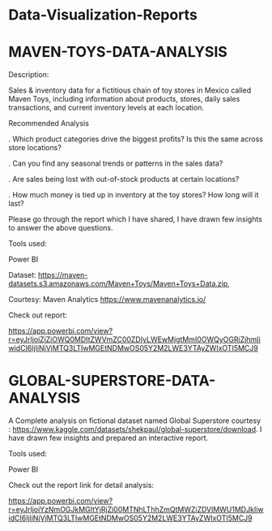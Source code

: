 # Data-Visualization-Reports

# MAVEN-TOYS-DATA-ANALYSIS
Description: 

Sales & inventory data for a fictitious chain of toy stores in Mexico called Maven Toys, including information about products, stores, daily sales transactions, and current inventory levels at each location.

Recommended Analysis

. Which product categories drive the biggest profits? Is this the same across store locations?

. Can you find any seasonal trends or patterns in the sales data?

. Are sales being lost with out-of-stock products at certain locations?

. How much money is tied up in inventory at the toy stores? How long will it last?

Please go through the report which I have shared, I have drawn few insights to answer the above questions.

Tools used:

Power BI

Dataset: https://maven-datasets.s3.amazonaws.com/Maven+Toys/Maven+Toys+Data.zip,

Courtesy: Maven Analytics https://www.mavenanalytics.io/

Check out report:

https://app.powerbi.com/view?r=eyJrIjoiZjZiOWQ0MDItZWVmZC00ZDIyLWEwMjgtMmI0OWQyOGRiZjhmIiwidCI6IjliNjVjMTQ3LTIwMGEtNDMwOS05Y2M2LWE3YTAyZWIxOTI5MCJ9


# GLOBAL-SUPERSTORE-DATA-ANALYSIS

A Complete analysis on fictional dataset named Global Superstore courtesy :  https://www.kaggle.com/datasets/shekpaul/global-superstore/download.
I have drawn few insights and prepared an interactive report.

Tools used:

Power BI

Check out the report link for detail analysis:

https://app.powerbi.com/view?r=eyJrIjoiYzNmOGJkMGItYjRjZi00MTNhLThhZmQtMWZiZDVlMWU1MDJkIiwidCI6IjliNjVjMTQ3LTIwMGEtNDMwOS05Y2M2LWE3YTAyZWIxOTI5MCJ9
